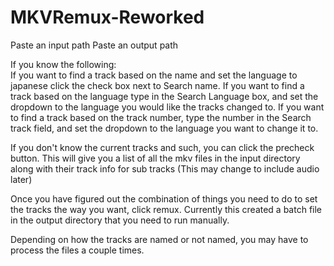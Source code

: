 # MKVRemux-Reworked
Paste an input path
Paste an output path

If you know the following:<br>
If you want to find a track based on the name and set the language to japanese click the check box next to Search name.
If you want to find a track based on the language type in the Search Language box, and set the dropdown to the language you would like the tracks changed to.
If you want to find a track based on the track number, type the number in the Search track field, and set the dropdown to the language you want to change it to.

If you don't know the current tracks and such, you can click the precheck button.
This will give you a list of all the mkv files in the input directory along with their track info for sub tracks (This may change to include audio later)

Once you have figured out the combination of things you need to do to set the tracks the way you want, click remux.
Currently this created a batch file in the output directory that you need to run manually.

Depending on how the tracks are named or not named, you may have to process the files a couple times.
